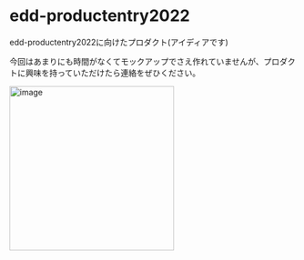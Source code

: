 # edd-productentry2022
edd-productentry2022に向けたプロダクト(アイディアです)

今回はあまりにも時間がなくてモックアップでさえ作れていませんが、プロダクトに興味を持っていただけたら連絡をぜひください。

<img width="289" alt="image" src="https://user-images.githubusercontent.com/43595281/193450534-3d5fdc8e-ebd6-4505-a4a9-cea5a23e56f6.png">
